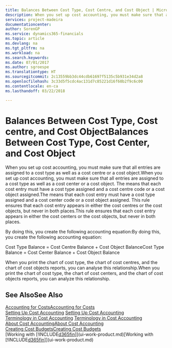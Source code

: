 ```yaml
---
title: Balances Between Cost Type, Cost Centre, and Cost Object | Microsoft Docs
description: When you set up cost accounting, you must make sure that all entries are assigned to a cost type as well as a cost centre or a cost object. The means that each cost entry must have a cost type assigned and a cost centre code or a cost object assigned. This rule ensures that each cost entry appears in either the cost centres or the cost objects, but never in both places.
services: project-madeira
documentationcenter: 
author: SorenGP
ms.service: dynamics365-financials
ms.topic: article
ms.devlang: na
ms.tgt_pltfrm: na
ms.workload: na
ms.search.keywords: 
ms.date: 07/01/2017
ms.author: sgroespe
ms.translationtype: HT
ms.sourcegitcommit: 2c13559bb3dc44cdb61697f5135c5b931e34d2a8
ms.openlocfilehash: 3c33d5f5cdc4ac131d7c85221d16f60b2f9c6c00
ms.contentlocale: en-ca
ms.lasthandoff: 03/22/2018

---
```

# <a name="balances-between-cost-type-cost-center-and-cost-object"></a><span data-ttu-id="813fe-105">Balances Between Cost Type, Cost centre, and Cost Object</span><span class="sxs-lookup"><span data-stu-id="813fe-105">Balances Between Cost Type, Cost Center, and Cost Object</span></span>
<span data-ttu-id="813fe-106">When you set up cost accounting, you must make sure that all entries are assigned to a cost type as well as a cost centre or a cost object.</span><span class="sxs-lookup"><span data-stu-id="813fe-106">When you set up cost accounting, you must make sure that all entries are assigned to a cost type as well as a cost center or a cost object.</span></span> <span data-ttu-id="813fe-107">The means that each cost entry must have a cost type assigned and a cost centre code or a cost object assigned.</span><span class="sxs-lookup"><span data-stu-id="813fe-107">The means that each cost entry must have a cost type assigned and a cost center code or a cost object assigned.</span></span> <span data-ttu-id="813fe-108">This rule ensures that each cost entry appears in either the cost centres or the cost objects, but never in both places.</span><span class="sxs-lookup"><span data-stu-id="813fe-108">This rule ensures that each cost entry appears in either the cost centers or the cost objects, but never in both places.</span></span>  

 <span data-ttu-id="813fe-109">By doing this, you create the following accounting equation:</span><span class="sxs-lookup"><span data-stu-id="813fe-109">By doing this, you create the following accounting equation:</span></span>  

 <span data-ttu-id="813fe-110">Cost Type Balance = Cost Centre Balance + Cost Object Balance</span><span class="sxs-lookup"><span data-stu-id="813fe-110">Cost Type Balance = Cost Center Balance + Cost Object Balance</span></span>  

 <span data-ttu-id="813fe-111">When you print the chart of cost type, the chart of cost centres, and the chart of cost objects reports, you can analyse this relationship.</span><span class="sxs-lookup"><span data-stu-id="813fe-111">When you print the chart of cost type, the chart of cost centers, and the chart of cost objects reports, you can analyze this relationship.</span></span>  

## <a name="see-also"></a><span data-ttu-id="813fe-112">See Also</span><span class="sxs-lookup"><span data-stu-id="813fe-112">See Also</span></span>  
[<span data-ttu-id="813fe-113">Accounting for Costs</span><span class="sxs-lookup"><span data-stu-id="813fe-113">Accounting for Costs</span></span>](finance-manage-cost-accounting.md)  
 <span data-ttu-id="813fe-114">[Setting Up Cost Accounting](finance-set-up-cost-accounting.md) </span><span class="sxs-lookup"><span data-stu-id="813fe-114">[Setting Up Cost Accounting](finance-set-up-cost-accounting.md) </span></span>  
 <span data-ttu-id="813fe-115">[Terminology in Cost Accounting](finance-terminology-in-cost-accounting.md) </span><span class="sxs-lookup"><span data-stu-id="813fe-115">[Terminology in Cost Accounting](finance-terminology-in-cost-accounting.md) </span></span>  
 [<span data-ttu-id="813fe-116">About Cost Accounting</span><span class="sxs-lookup"><span data-stu-id="813fe-116">About Cost Accounting</span></span>](finance-about-cost-accounting.md)  
 [<span data-ttu-id="813fe-117">Creating Cost Budgets</span><span class="sxs-lookup"><span data-stu-id="813fe-117">Creating Cost Budgets</span></span>](finance-create-cost-budgets.md)  
 <span data-ttu-id="813fe-118">[Working with [!INCLUDE[d365fin](includes/d365fin_md.md)]](ui-work-product.md)</span><span class="sxs-lookup"><span data-stu-id="813fe-118">[Working with [!INCLUDE[d365fin](includes/d365fin_md.md)]](ui-work-product.md)</span></span>

